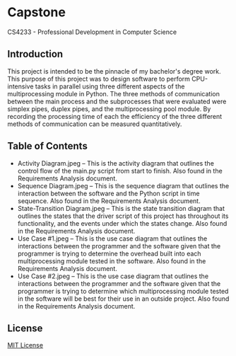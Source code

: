 # Capstone
 CS4233 - Professional Development in Computer Science

## Introduction
This project is intended to be the pinnacle of my bachelor's degree work.  This purpose of this project was to design software to perform CPU-intensive tasks in parallel using three different aspects of the multiprocessing module in Python.  The three methods of communication between the main process and the subprocesses that were evaluated were simplex pipes, duplex pipes, and the multiprocessing pool module.  By recording the processing time of each the efficiency of the three different methods of communication can be measured quantitatively.

## Table of Contents
- Activity Diagram.jpeg – This is the activity diagram that outlines the control flow of the main.py script from start to finish.  Also found in the Requirements Analysis document.
- Sequence Diagram.jpeg – This is the sequence diagram that outlines the interaction between the software and the Python script in time sequence.  Also found in the Requirements Analysis document.
- State-Transition Diagram.jpeg – This is the state transition diagram that outlines the states that the driver script of this project has throughout its functionality, and the events under which the states change.  Also found in the Requirements Analysis document.
- Use Case #1.jpeg – This is the use case diagram that outlines the interactions between the programmer and the software given that the programmer is trying to determine the overhead built into each multiprocessing module tested in the software.  Also found in the Requirements Analysis document.
- Use Case #2.jpeg – This is the use case diagram that outlines the interactions between the programmer and the software given that the programmer is trying to determine which multiprocessing module tested in the software will be best for their use in an outside project.  Also found in the Requirements Analysis document.

## License
[MIT License](../../LICENSE)
